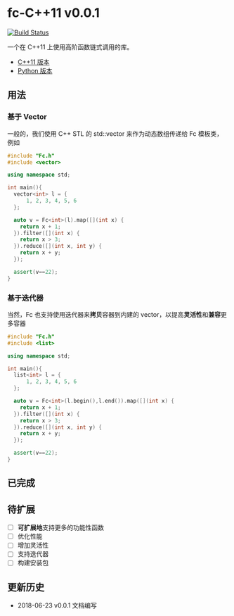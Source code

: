 # fc-C++11 v0.0.1

[![Build Status](https://travis-ci.org/GrayFlow-Institute/fc-cpp.svg?branch=master)](https://travis-ci.org/GrayFlow-Institute/fc-cpp)

一个在 C++11 上使用高阶函数链式调用的库。

- [C++11 版本](https://github.com/GrayFlow-Institute/fc-cpp)
- [Python 版本](https://github.com/Riparo/fc-python)

## 用法

### 基于 Vector

一般的，我们使用 C++ STL 的 std::vector 来作为动态数组传递给 Fc 模板类，例如

```cpp
#include "Fc.h"
#include <vector>

using namespace std;

int main(){
  vector<int> l = {
      1, 2, 3, 4, 5, 6
  };

  auto v = Fc<int>(l).map([](int x) {
    return x + 1;
  }).filter([](int x) {
    return x > 3;
  }).reduce([](int x, int y) {
    return x + y;
  });

  assert(v==22);
}
```

### 基于迭代器

当然，Fc 也支持使用迭代器来**拷贝**容器到内建的 vector，以提高**灵活性**和**兼容**更多容器

```cpp
#include "Fc.h"
#include <list>

using namespace std;

int main(){
  list<int> l = {
      1, 2, 3, 4, 5, 6
  };

  auto v = Fc<int>(l.begin(),l.end()).map([](int x) {
    return x + 1;
  }).filter([](int x) {
    return x > 3;
  }).reduce([](int x, int y) {
    return x + y;
  });

  assert(v==22);
}
```

## 已完成

## 待扩展

- [ ] **可扩展地**支持更多的功能性函数
- [ ] 优化性能
- [ ] 增加灵活性
- [ ] 支持迭代器
- [ ] 构建安装包

## 更新历史

- 2018-06-23 v0.0.1 文档编写